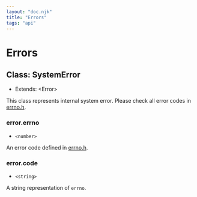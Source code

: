 ```yaml
---
layout: "doc.njk"
title: "Errors"
tags: "api"
---
```


# Errors

## Class: SystemError

* Extends: \<Error>

This class represents internal system error. Please check all error codes in [errno.h](https://github.com/kameleon-project/kameleon/blob/master/include/errno.h).

### error.errno

* `<number>`

An error code defined in [errno.h](https://github.com/kameleon-project/kameleon/blob/master/include/errno.h).

### error.code

* `<string>`

A string representation of `errno`.

